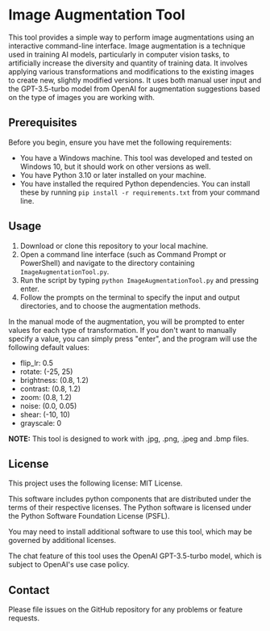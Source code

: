 # Image Augmentation Tool

This tool provides a simple way to perform image augmentations using an interactive command-line interface. Image augmentation is a technique used in training AI models, particularly in computer vision tasks, to artificially increase the diversity and quantity of training data. It involves applying various transformations and modifications to the existing images to create new, slightly modified versions.  It uses both manual user input and the GPT-3.5-turbo model from OpenAI for augmentation suggestions based on the type of images you are working with.

## Prerequisites

Before you begin, ensure you have met the following requirements:

- You have a Windows machine. This tool was developed and tested on Windows 10, but it should work on other versions as well.
- You have Python 3.10 or later installed on your machine.
- You have installed the required Python dependencies. You can install these by running `pip install -r requirements.txt` from your command line.

## Usage

1. Download or clone this repository to your local machine.
2. Open a command line interface (such as Command Prompt or PowerShell) and navigate to the directory containing `ImageAugmentationTool.py`.
3. Run the script by typing `python ImageAugmentationTool.py` and pressing enter.
4. Follow the prompts on the terminal to specify the input and output directories, and to choose the augmentation methods.

In the manual mode of the augmentation, you will be prompted to enter values for each type of transformation. If you don't want to manually specify a value, you can simply press "enter", and the program will use the following default values:

- flip_lr: 0.5
- rotate: (-25, 25)
- brightness: (0.8, 1.2)
- contrast: (0.8, 1.2)
- zoom: (0.8, 1.2)
- noise: (0.0, 0.05)
- shear: (-10, 10)
- grayscale: 0

**NOTE:** This tool is designed to work with .jpg, .png, .jpeg and .bmp files.

## License

This project uses the following license: MIT License.

This software includes python components that are distributed under the terms of their respective licenses. The Python software is licensed under the Python Software Foundation License (PSFL).

You may need to install additional software to use this tool, which may be governed by additional licenses.

The chat feature of this tool uses the OpenAI GPT-3.5-turbo model, which is subject to OpenAI's use case policy.

## Contact

Please file issues on the GitHub repository for any problems or feature requests.
